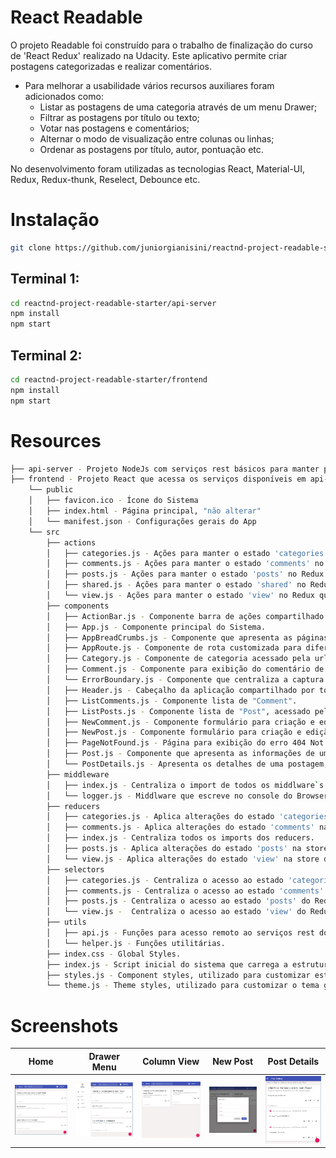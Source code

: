 # React Readable

O projeto Readable foi construído para o trabalho de finalização do curso de 'React Redux' realizado na Udacity. Este aplicativo permite criar postagens categorizadas e realizar comentários. 

* Para melhorar a usabilidade vários recursos auxiliares foram adicionados como:
   * Listar as postagens de uma categoria através de um menu Drawer;
   * Filtrar as postagens por título ou texto;
   * Votar nas postagens e comentários;
   * Alternar o modo de visualização entre colunas ou linhas;
   * Ordenar as postagens por título, autor, pontuação etc.

No desenvolvimento foram utilizadas as tecnologias React, Material-UI, Redux, Redux-thunk, Reselect, Debounce etc.

# Instalação

```bash
git clone https://github.com/juniorgianisini/reactnd-project-readable-starter.git
```

## Terminal 1:
```bash
cd reactnd-project-readable-starter/api-server
npm install
npm start
```

## Terminal 2:
```bash
cd reactnd-project-readable-starter/frontend
npm install
npm start
```

# Resources

```bash
├── api-server - Projeto NodeJs com serviços rest básicos para manter postagens e comentários. Este projeto foi disponibilizado pela Udacity para desenvolvimento do frontend.
├── frontend - Projeto React que acessa os serviços disponíveis em api-server.
    └── public
    │   ├── favicon.ico - Ícone do Sistema
    │   ├── index.html - Página principal, "não alterar"
    │   └── manifest.json - Configurações gerais do App
    └── src
        ├── actions
        │   ├── categories.js - Ações para manter o estado 'categories' no Redux.
        │   ├── comments.js - Ações para manter o estado 'comments' no Redux.
        │   ├── posts.js - Ações para manter o estado 'posts' no Redux.
        │   ├── shared.js - Ações para manter o estado 'shared' no Redux.
        │   └── view.js - Ações para manter o estado 'view' no Redux que guarda estados gerais da aplicação.
        ├── components
        │   ├── ActionBar.js - Componente barra de ações compartilhado nas postagens e comentários.
        │   ├── App.js - Componente principal do Sistema.
        │   ├── AppBreadCrumbs.js - Componente que apresenta as páginas acessadas com links de navegação.
        │   ├── AppRoute.js - Componente de rota customizada para diferentes cabeçalhos.
        │   ├── Category.js - Componente de categoria acessado pela url '/:category'.
        │   ├── Comment.js - Componente para exibição do comentário de uma postagem.
        │   └── ErrorBoundary.js - Componente que centraliza a captura de erros. Está instável pois alguns erros não são propagados. Código está comentado e será revisado futuramente.
        │   ├── Header.js - Cabeçalho da aplicação compartilhado por todas as telas.
        │   ├── ListComments.js - Componente lista de "Comment".
        │   ├── ListPosts.js - Componente lista de "Post", acessado pela url root "/"
        │   ├── NewComment.js - Componente formulário para criação e edição de comentários.
        │   ├── NewPost.js - Componente formulário para criação e edição de postagens.
        │   ├── PageNotFound.js - Página para exibição do erro 404 Not Found.
        │   ├── Post.js - Componente que apresenta as informações de uma postagem em modo visualização ou edição.
        │   └── PostDetails.js - Apresenta os detalhes de uma postagem, wrapper de Post acessado pela url ":category/:post_id".
        ├── middleware
        │   ├── index.js - Centraliza o import de todos os middlware`s.
        │   └── logger.js - Middlware que escreve no console do Browser as ações e alterações no estado do Redux.
        ├── reducers
        │   ├── categories.js - Aplica alterações do estado 'categories' na store do Redux.
        │   ├── comments.js - Aplica alterações do estado 'comments' na store do Redux.
        │   ├── index.js - Centraliza todos os imports dos reducers.
        │   ├── posts.js - Aplica alterações do estado 'posts' na store do Redux.
        │   └── view.js - Aplica alterações do estado 'view' na store do Redux.
        ├── selectors
        │   ├── categories.js - Centraliza o acesso ao estado 'categories' do Redux.
        │   ├── comments.js - Centraliza o acesso ao estado 'comments' do Redux.
        │   ├── posts.js - Centraliza o acesso ao estado 'posts' do Redux.
        │   └── view.js -  Centraliza o acesso ao estado 'view' do Redux.
        ├── utils
        │   ├── api.js - Funções para acesso remoto ao serviços rest do aplicativo api-server disponível em "http://localhost:3001".
        │   └── helper.js - Funções utilitárias.
        ├── index.css - Global Styles.
        ├── index.js - Script inicial do sistema que carrega a estrutura do React/Redux.
        ├── styles.js - Component styles, utilizado para customizar estilos dos componentes do Material-UI.
        └── theme.js - Theme styles, utilizado para customizar o tema global do Material-UI. Não foi feita nenhuma customização, mas foi mantido para efeito de documentação e melhorias futuras.
```

# Screenshots

Home |Drawer Menu |Column View|New Post|Post Details
-----|------------|-----------|--------|------------|
<img src="https://raw.githubusercontent.com/juniorgianisini/reactnd-project-readable-starter/master/images/Image1.png" width="250px">|<img src="https://raw.githubusercontent.com/juniorgianisini/reactnd-project-readable-starter/master/images/Image2.png" width="250px">|<img src="https://raw.githubusercontent.com/juniorgianisini/reactnd-project-readable-starter/master/images/Image3.png" width="250px">|<img src="https://raw.githubusercontent.com/juniorgianisini/reactnd-project-readable-starter/master/images/Image4.png" width="250px">|<img src="https://raw.githubusercontent.com/juniorgianisini/reactnd-project-readable-starter/master/images/Image5.png" width="250px">
